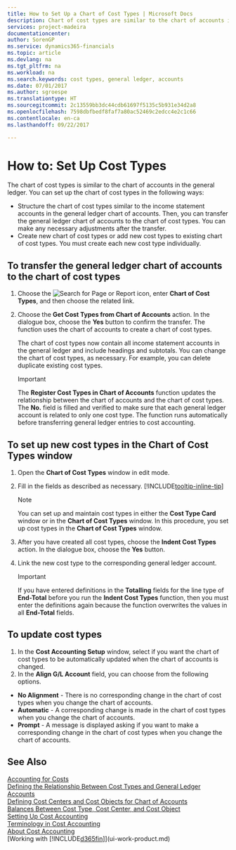 ```yaml
---
title: How to Set Up a Chart of Cost Types | Microsoft Docs
description: Chart of cost types are similar to the chart of accounts in the general ledger.
services: project-madeira
documentationcenter: 
author: SorenGP
ms.service: dynamics365-financials
ms.topic: article
ms.devlang: na
ms.tgt_pltfrm: na
ms.workload: na
ms.search.keywords: cost types, general ledger, accounts
ms.date: 07/01/2017
ms.author: sgroespe
ms.translationtype: HT
ms.sourcegitcommit: 2c13559bb3dc44cdb61697f5135c5b931e34d2a8
ms.openlocfilehash: 7598dbfbedf8faf7a80ac52469c2edcc4e2c1c66
ms.contentlocale: en-ca
ms.lasthandoff: 09/22/2017

---
```

# <a name="how-to-set-up-cost-types"></a>How to: Set Up Cost Types
The chart of cost types is similar to the chart of accounts in the general ledger. You can set up the chart of cost types in the following ways:  

-   Structure the chart of cost types similar to the income statement accounts in the general ledger chart of accounts. Then, you can transfer the general ledger chart of accounts to the chart of cost types. You can make any necessary adjustments after the transfer.  
-   Create new chart of cost types or add new cost types to existing chart of cost types. You must create each new cost type individually.  

## <a name="to-transfer-the-general-ledger-chart-of-accounts-to-the-chart-of-cost-types"></a>To transfer the general ledger chart of accounts to the chart of cost types  
1.  Choose the ![Search for Page or Report](media/ui-search/search_small.png "Search for Page or Report icon") icon, enter **Chart of Cost Types**, and then choose the related link.  
2.  Choose the **Get Cost Types from Chart of Accounts** action. In the dialogue box, choose the **Yes** button to confirm the transfer. The function uses the chart of accounts to create a chart of cost types.  

    The chart of cost types now contain all income statement accounts in the general ledger and include headings and subtotals. You can change the chart of cost types, as necessary. For example, you can delete duplicate existing cost types.  

    > [!IMPORTANT]  
    >  The **Register Cost Types in Chart of Accounts** function updates the relationship between the chart of accounts and the chart of cost types. The **No.** field is filled and verified to make sure that each general ledger account is related to only one cost type. The function runs automatically before transferring general ledger entries to cost accounting.  

## <a name="to-set-up-new-cost-types-in-the-chart-of-cost-types-window"></a>To set up new cost types in the Chart of Cost Types window  
1.  Open the **Chart of Cost Types** window in edit mode.  
2.  Fill in the fields as described as necessary. [!INCLUDE[tooltip-inline-tip](includes/tooltip-inline-tip_md.md)]

    > [!NOTE]  
    >  You can set up and maintain cost types in either the **Cost Type Card** window or in the **Chart of Cost Types** window. In this procedure, you set up cost types in the **Chart of Cost Types** window.

3.  After you have created all cost types, choose the **Indent Cost Types** action. In the dialogue box, choose the **Yes** button.  
4.  Link the new cost type to the corresponding general ledger account.  

    > [!IMPORTANT]  
    >  If you have entered definitions in the **Totalling** fields for the line type of **End-Total** before you run the **Indent Cost Types** function, then you must enter the definitions again because the function overwrites the values in all **End-Total** fields.  

## <a name="to-update-cost-types"></a>To update cost types  
1.  In the **Cost Accounting Setup** window, select if you want the chart of cost types to be automatically updated when the chart of accounts is changed.  
2.  In the **Align G/L Account** field, you can choose from the following options.  

- **No Alignment** - There is no corresponding change in the chart of cost types when you change the chart of accounts.  
- **Automatic** - A corresponding change is made in the chart of cost types when you change the chart of accounts.  
- **Prompt** - A message is displayed asking if you want to make a corresponding change in the chart of cost types when you change the chart of accounts.  

## <a name="see-also"></a>See Also  
[Accounting for Costs](finance-manage-cost-accounting.md)  
[Defining the Relationship Between Cost Types and General Ledger Accounts](finance-defining-the-relationship-between-cost-types-and-general-ledger-accounts.md)   
[Defining Cost Centers and Cost Objects for Chart of Accounts](finance-defining-cost-centers-and-cost-objects-for-chart-of-accounts.md)   
[Balances Between Cost Type, Cost Center, and Cost Object](finance-balances-between-cost-type-cost-center-and-cost-object.md)   
[Setting Up Cost Accounting](finance-set-up-cost-accounting.md)   
[Terminology in Cost Accounting](finance-terminology-in-cost-accounting.md)   
[About Cost Accounting](finance-about-cost-accounting.md)  
[Working with [!INCLUDE[d365fin](includes/d365fin_md.md)]](ui-work-product.md)

